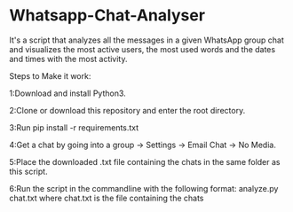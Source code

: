 # Whatsapp-Chat-Analyser

It's a script that analyzes all the messages in a given WhatsApp group chat and visualizes the most active users, the most used words and the dates and times with the most activity.

Steps to Make it work:

1:Download and install Python3.

2:Clone or download this repository and enter the root directory.

3:Run pip install -r requirements.txt

4:Get a chat by going into a group -> Settings -> Email Chat -> No Media.

5:Place the downloaded .txt file containing the chats in the same folder as this script.

6:Run the script in the commandline with the following format: analyze.py chat.txt where chat.txt is the file containing the chats

